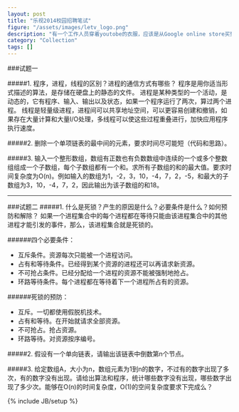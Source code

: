 ```yaml
---
layout: post
title: "乐视2014校园招聘笔试"
figure: "/assets/images/letv_logo.png"
description: "有一个工作人员穿着youtobe的衣服，应该是从Google online store买到的，看着挺牛逼的，^_^。公司目前在发展乐视盒子和乐视电视，进军客厅。"
category: "Collection"
tags: []
---
```


###试题一

#####1. 程序，进程，线程的区别？进程的通信方式有哪些？
程序是用你适当形式描述的算法，是存储在硬盘上的静态的文件。
进程是某种类型的一个活动，是动态的，它有程序、输入、输出以及状态，如果一个程序运行了两次，算过两个进程。
线程是轻量级进程，进程间可以共享地址空间，可以更容易创建和撤销，如果存在大量计算和大量I/O处理，多线程可以使这些过程重叠进行，加快应用程序执行速度。

#####2. 删除一个单项链表的最中间的元素，要求时间尽可能短（代码和思路）。

#####3. 输入一个整形数组，数组有正数也有负数数组中连续的一个或多个整数组组成一个子数组，每个子数组都有一个和。求所有子数组的和的最大值。要求时间复杂度为O(n)。例如输入的数组为1，-2，3，10，-4，7，2，-5，和最大的子数组为3，10，-4，7，2，因此输出为该子数组的和18。

---

###试题二
#####1. 什么是死锁？产生的原因是什么？必要条件是什么？如何预防和解除？
如果一个进程集合中的每个进程都在等待只能由该进程集合中的其他进程才能引发的事件，那么，该进程集合就是死锁的。

######四个必要条件：
+ 互斥条件。资源每次只能被一个进程访问。
+ 占有和等待条件。已经得到某个资源的进程还可以再请求新资源。
+ 不可抢占条件。已经分配给一个进程的资源不能被强制地抢占。
+ 环路等待条件。每个进程都在等待着下一个进程所占有的资源。

######死锁的预防：
+ 互斥。一切都使用假脱机技术。
+ 占有和等待。在开始就请求全部资源。
+ 不可抢占。抢占资源。
+ 环路等待。对资源按序编号。

#####2. 假设有一个单向链表，请输出该链表中倒数第n个节点。

#####3. 给定数组A，大小为n，数组元素为1到n的数字，不过有的数字出现了多次，有的数字没有出现。请给出算法和程序，统计哪些数字没有出现，哪些数字出现了多少次。能够在O(n)的时间复杂度，O(1)的空间复杂度要求下完成么？

{% include JB/setup %}
